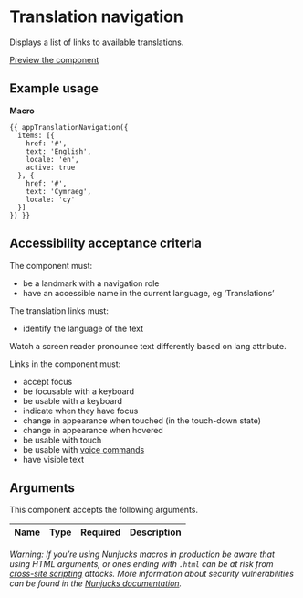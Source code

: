 # Translation navigation

Displays a list of links to available translations.

[Preview the component](https://govuk-website-prototype.herokuapp.com/components/translation-navigation/)

## Example usage

**Macro**
```
{{ appTranslationNavigation({
  items: [{
    href: '#',
    text: 'English',
    locale: 'en',
    active: true
  }, {
    href: '#',
    text: 'Cymraeg',
    locale: 'cy'
  }]
}) }}
```

## Accessibility acceptance criteria

The component must:

- be a landmark with a navigation role
- have an accessible name in the current language, eg ‘Translations’

The translation links must:

- identify the language of the text

Watch a screen reader pronounce text differently based on lang attribute.

Links in the component must:

- accept focus
- be focusable with a keyboard
- be usable with a keyboard
- indicate when they have focus
- change in appearance when touched (in the touch-down state)
- change in appearance when hovered
- be usable with touch
- be usable with [voice commands](https://www.w3.org/WAI/perspectives/voice.html)
- have visible text

## Arguments

This component accepts the following arguments.

|Name|Type|Required|Description|
|---|---|---|---|

*Warning: If you’re using Nunjucks macros in production be aware that using HTML arguments, or ones ending with `.html` can be at risk from [cross-site scripting](https://en.wikipedia.org/wiki/Cross-site_scripting) attacks. More information about security vulnerabilities can be found in the [Nunjucks documentation](https://mozilla.github.io/nunjucks/api.html#user-defined-templates-warning).*
